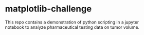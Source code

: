 # matplotlib-challenge
This repo contains a demonstration of python scripting in a jupyter notebook to analyze pharmaceutical testing data on tumor volume.
